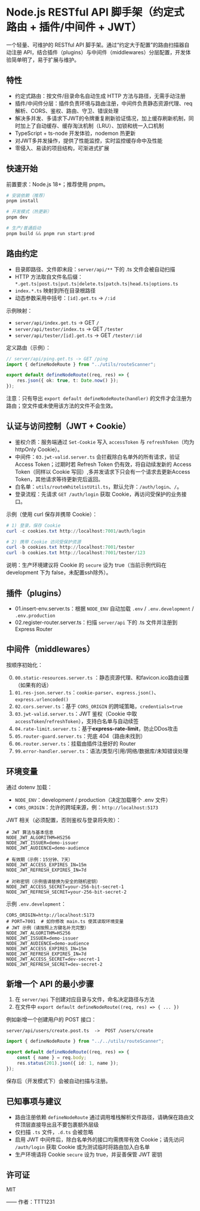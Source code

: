# Node.js RESTful API 脚手架（约定式路由 + 插件/中间件 + JWT）

一个轻量、可维护的 RESTful API 脚手架。通过“约定大于配置”的路由扫描器自动注册 API，结合插件（plugins）与中间件（middlewares）分层配置，开发体验简单明了，易于扩展与维护。

## 特性

- 约定式路由：按文件/目录命名自动生成 HTTP 方法与路径，无需手动注册
- 插件/中间件分层：插件负责环境与路由注册，中间件负责静态资源代理、req解析、CORS、鉴权、路由、守卫、错误处理
- 解决多并发、多请求下JWT的令牌重复刷新验证情况，加上缓存刷新机制，同时加上了自动缓存、缓存淘汰机制（LRU）、加锁和统一入口机制
- TypeScript + ts-node 开发体验，nodemon 热更新
- 对JWT多并发操作，提供了性能监控，实时监控缓存命中及性能
- 零侵入、易读的项目结构，可渐进式扩展

## 快速开始

前置要求：Node.js 18+；推荐使用 pnpm。

```powershell
# 安装依赖（推荐）
pnpm install

# 开发模式（热更新）
pnpm dev

# 生产/普通启动
pnpm build && pnpm run start:prod
```

## 路由约定

- 目录即路径、文件即末段：`server/api/**` 下的 .ts 文件会被自动扫描
- HTTP 方法取自文件名后缀：`*.get.ts|post.ts|put.ts|delete.ts|patch.ts|head.ts|options.ts`
- `index.*.ts` 映射到所在目录根路径
- 动态参数采用中括号：`[id].get.ts` -> `/:id`

示例映射：

- `server/api/index.get.ts` -> GET `/`
- `server/api/tester/index.ts` -> GET `/tester`
- `server/api/tester/[id].get.ts` -> GET `/tester/:id`

定义路由（示例）：

```ts
// server/api/ping.get.ts -> GET /ping
import { defineNodeRoute } from "../utils/routeScanner";

export default defineNodeRoute((req, res) => {
	res.json({ ok: true, t: Date.now() });
});
```

注意：只有导出 `export default defineNodeRoute(handler)` 的文件才会注册为路由；空文件或未使用该方法的文件不会生效。

## 认证与访问控制（JWT + Cookie）

- 鉴权介质：服务端通过 `Set-Cookie` 写入 `accessToken` 与 `refreshToken`（均为 httpOnly Cookie）。
- 中间件：`03.jwt-valid.server.ts` 会拦截除白名单外的所有请求，验证 Access Token；过期时若 Refresh Token 仍有效，将自动续发新的 Access Token（同样以 Cookie 写回）,多并发请求下只会有一个请求去更新Access Token，其他请求等待更新完后返回。
- 白名单：`utils/routeWhitelistUtil.ts`，默认允许：`/auth/login`、`/`。
- 登录流程：先请求 `GET /auth/login` 获取 Cookie，再访问受保护的业务接口。

示例（使用 curl 保存并携带 Cookie）：

```powershell
# 1) 登录，保存 Cookie
curl -c cookies.txt http://localhost:7001/auth/login

# 2) 携带 Cookie 访问受保护资源
curl -b cookies.txt http://localhost:7001/tester
curl -b cookies.txt http://localhost:7001/tester/123
```

说明：生产环境建议将 Cookie 的 `secure` 设为 true（当前示例代码在 development 下为 false，未配置ssh除外）。


## 插件（plugins）

- 01.insert-env.server.ts：根据 `NODE_ENV` 自动加载 `.env` / `.env.development` / `.env.production`
- 02.register-router.server.ts：扫描 `server/api` 下的 .ts 文件并注册到 Express Router

## 中间件（middlewares）

按顺序初始化：

0) `00.static-resources.server.ts` ：静态资源代理、和favicon.ico路由设置（如果有的话）
1) `01.res-json.server.ts`：`cookie-parser`、`express.json()`、`express.urlencoded()`
2) `02.cors.server.ts`：基于 `CORS_ORIGIN` 的跨域策略，`credentials=true`
3) `03.jwt-valid.server.ts`：JWT 鉴权（Cookie 中取 `accessToken`/`refreshToken`），支持白名单与自动续签
4) `04.rate-limit.server.ts`：基于**express-rate-limit**，防止DDos攻击
5) `05.router-guard.server.ts`：兜底 404（路由未找到）
6) `06.router.server.ts`：挂载由插件注册好的 Router
7) `99.error-handler.server.ts`：语法/类型/引用/网络/数据库/未知错误处理

## 环境变量

通过 dotenv 加载：

- `NODE_ENV`：development / production（决定加载哪个 .env 文件）
- `CORS_ORIGIN`：允许的跨域来源，例：`http://localhost:5173`
  
JWT 相关（必须配置，否则鉴权与登录将失败）：

```
# JWT 算法与基本信息
NODE_JWT_ALGORITHM=HS256
NODE_JWT_ISSUER=demo-issuer
NODE_JWT_AUDIENCE=demo-audience

# 有效期（示例：15分钟、7天）
NODE_JWT_ACCESS_EXPIRES_IN=15m
NODE_JWT_REFRESH_EXPIRES_IN=7d

# 对称密钥（示例值请替换为安全的随机密钥）
NODE_JWT_ACCESS_SECRET=your-256-bit-secret-1
NODE_JWT_REFRESH_SECRET=your-256-bit-secret-2
```

示例 `.env.development`：

```
CORS_ORIGIN=http://localhost:5173
# PORT=7001  # 如你修改 main.ts 使其读取环境变量
# JWT 示例（请按照上方键名补充完整）
NODE_JWT_ALGORITHM=HS256
NODE_JWT_ISSUER=demo-issuer
NODE_JWT_AUDIENCE=demo-audience
NODE_JWT_ACCESS_EXPIRES_IN=15m
NODE_JWT_REFRESH_EXPIRES_IN=7d
NODE_JWT_ACCESS_SECRET=dev-secret-1
NODE_JWT_REFRESH_SECRET=dev-secret-2
```

## 新增一个 API 的最小步骤

1) 在 `server/api` 下创建对应目录与文件，命名决定路径与方法
2) 在文件中 `export default defineNodeRoute((req, res) => { ... })`

例如新增一个创建用户的 POST 接口：

```
server/api/users/create.post.ts  ->  POST /users/create
```

```ts
import { defineNodeRoute } from "../../utils/routeScanner";

export default defineNodeRoute((req, res) => {
	const { name } = req.body;
	res.status(201).json({ id: 1, name });
});
```

保存后（开发模式下）会被自动扫描与注册。

## 已知事项与建议

- 路由注册依赖 `defineNodeRoute` 通过调用堆栈解析文件路径，请确保在路由文件顶层直接导出且不要包裹额外层级
- 仅扫描 `.ts` 文件，`.d.ts` 会被忽略
- 启用 JWT 中间件后，除白名单外的接口均需携带有效 Cookie；请先访问 `/auth/login` 获取 Cookie 或为测试临时将路由加入白名单
- 生产环境请将 Cookie `secure` 设为 true，并妥善保管 JWT 密钥

## 许可证

MIT

—— 作者：TTT1231

